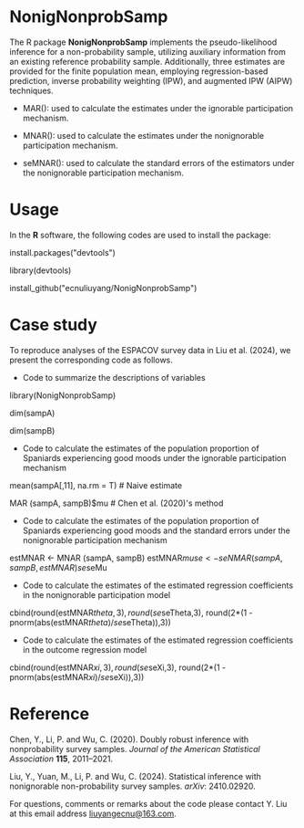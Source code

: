 # NonigNonprobSamp

The R package **NonigNonprobSamp** implements the pseudo-likelihood inference for a non-probability sample, utilizing auxiliary information from an existing reference probability sample. Additionally, three estimates are provided for the finite population mean, employing regression-based prediction, inverse probability weighting (IPW), and augmented IPW (AIPW) techniques.

+ MAR(): used to calculate the estimates under the ignorable participation mechanism.

- MNAR(): used to calculate the estimates under the nonignorable participation mechanism.

+ seMNAR(): used to calculate the standard errors of the estimators under the nonignorable participation mechanism.


# Usage

In the **R** software, the following codes are used to install the package:

install.packages("devtools")

library(devtools)

install_github("ecnuliuyang/NonigNonprobSamp")


# Case study 

To reproduce analyses of the ESPACOV survey data in Liu et al. (2024), we present the corresponding code as follows. 

+ Code to summarize the descriptions of variables
  
library(NonigNonprobSamp)

dim(sampA)

dim(sampB)


- Code to calculate the estimates of the population proportion of Spaniards experiencing good moods under the ignorable participation mechanism

mean(sampA[,11], na.rm = T) # Naive estimate

MAR (sampA, sampB)$mu # Chen et al. (2020)'s method


+ Code to calculate the estimates of the population proportion of Spaniards experiencing good moods and the standard errors under the nonignorable participation mechanism
  
estMNAR <- MNAR (sampA, sampB)
estMNAR$mu
se <- seNMAR (sampA, sampB, estMNAR)
se$seMu


- Code to calculate the estimates of the estimated regression coefficients in the nonignorable participation model

cbind(round(estMNAR$theta,3), round(se$seTheta,3),
      round(2*(1 - pnorm(abs(estMNAR$theta)/se$seTheta)),3))

+ Code to calculate the estimates of the estimated regression coefficients in the outcome regression model

cbind(round(estMNAR$xi,3), round(se$seXi,3),
      round(2*(1 - pnorm(abs(estMNAR$xi)/se$seXi)),3))


# Reference

Chen, Y., Li, P. and Wu, C. (2020). Doubly robust inference with nonprobability survey samples. *Journal of the American Statistical Association* **115**, 2011–2021.

Liu, Y., Yuan, M., Li, P. and Wu, C. (2024). Statistical inference with nonignorable non-probability survey samples. *arXiv*: 2410.02920.


For questions, comments or remarks about the code please contact Y. Liu at this email address <liuyangecnu@163.com>.
